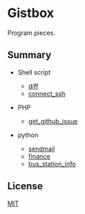 # Gistbox
Program pieces.
 
## Summary 

* Shell script
    * [diff](diff/)
    * [connect_ssh](connect_ssh/)

* PHP
    * [get_github_issue](get_github_issue/)

* python
    * [sendmail](sendmail/)
    * [finance](finance/)
    * [bus_station_info](bus_station_info/)
 
## License
[MIT](LICENSE)
